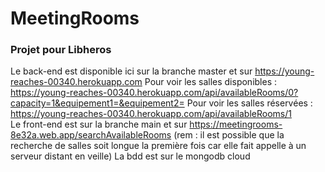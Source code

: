 # MeetingRooms

### Projet pour Libheros

Le back-end est disponible ici sur la branche master et sur https://young-reaches-00340.herokuapp.com
Pour voir les salles disponibles : https://young-reaches-00340.herokuapp.com/api/availableRooms/0?capacity=1&equipement1=&equipement2=
Pour voir les salles réservées : https://young-reaches-00340.herokuapp.com/api/availableRooms/1  
Le front-end est sur la branche main et sur https://meetingrooms-8e32a.web.app/searchAvailableRooms
(rem : il est possible que la recherche de salles soit longue la première fois car elle fait appelle à un serveur distant en veille)
La bdd est sur le mongodb cloud
